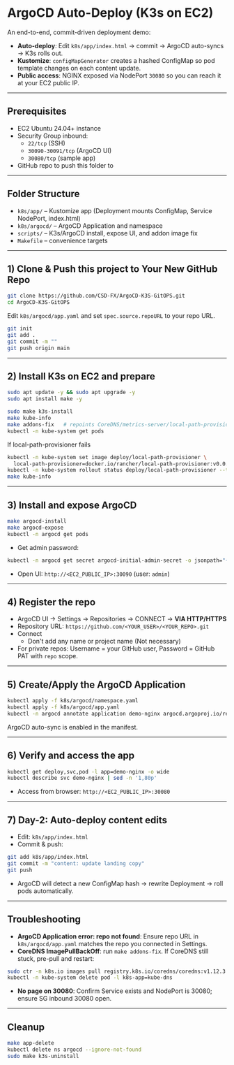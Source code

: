 # ArgoCD Auto-Deploy (K3s on EC2)

An end-to-end, commit-driven deployment demo:

- **Auto-deploy**: Edit `k8s/app/index.html` → commit → ArgoCD auto-syncs → K3s rolls out.
- **Kustomize**: `configMapGenerator` creates a hashed ConfigMap so pod template changes on each content update.
- **Public access**: NGINX exposed via NodePort `30080` so you can reach it at your EC2 public IP.

---

## Prerequisites

- EC2 Ubuntu 24.04+ instance
- Security Group inbound:
  - `22/tcp` (SSH)
  - `30090-30091/tcp` (ArgoCD UI)
  - `30080/tcp` (sample app)
- GitHub repo to push this folder to

---

## Folder Structure

- `k8s/app/` – Kustomize app (Deployment mounts ConfigMap, Service NodePort, index.html)
- `k8s/argocd/` – ArgoCD Application and namespace
- `scripts/` – K3s/ArgoCD install, expose UI, and addon image fix
- `Makefile` – convenience targets

---

## 1) Clone & Push this project to Your New GitHub Repo

```bash
git clone https://github.com/CSD-FX/ArgoCD-K3S-GitOPS.git
cd ArgoCD-K3S-GitOPS
```

Edit `k8s/argocd/app.yaml` and set `spec.source.repoURL` to your repo URL.

```bash
git init
git add .
git commit -m ""
git push origin main
```

---

## 2) Install K3s on EC2 and prepare
```bash
sudo apt update -y && sudo apt upgrade -y
sudo apt install make -y
```

```bash
sudo make k3s-install
make kube-info
make addons-fix   # repoints CoreDNS/metrics-server/local-path-provisioner to stable registries
kubectl -n kube-system get pods
```
If local-path-provisioner fails
```bash
kubectl -n kube-system set image deploy/local-path-provisioner \
  local-path-provisioner=docker.io/rancher/local-path-provisioner:v0.0.31
kubectl -n kube-system rollout status deploy/local-path-provisioner --timeout=10s
make kube-info
```

---

## 3) Install and expose ArgoCD

```bash
make argocd-install
make argocd-expose
kubectl -n argocd get pods
```

- Get admin password:
```bash
kubectl -n argocd get secret argocd-initial-admin-secret -o jsonpath="{.data.password}" | base64 -d; echo
```
- Open UI: `http://<EC2_PUBLIC_IP>:30090` (user: `admin`)

---

## 4) Register the repo

- ArgoCD UI → Settings → Repositories → CONNECT → **VIA HTTP/HTTPS**
- Repository URL: `https://github.com/<YOUR_USER>/<YOUR_REPO>.git`
- Connect
   - Don't add any name or project name (Not necessary)
- For private repos: Username = your GitHub user, Password = GitHub PAT with `repo` scope.

---

## 5) Create/Apply the ArgoCD Application

```bash
kubectl apply -f k8s/argocd/namespace.yaml
kubectl apply -f k8s/argocd/app.yaml
kubectl -n argocd annotate application demo-nginx argocd.argoproj.io/refresh=hard --overwrite
```

ArgoCD auto-sync is enabled in the manifest.

---

## 6) Verify and access the app

```bash
kubectl get deploy,svc,pod -l app=demo-nginx -o wide
kubectl describe svc demo-nginx | sed -n '1,80p'
```

- Access from browser: `http://<EC2_PUBLIC_IP>:30080`

---

## 7) Day-2: Auto-deploy content edits

- Edit: `k8s/app/index.html`
- Commit & push:
```bash
git add k8s/app/index.html
git commit -m "content: update landing copy"
git push
```
- ArgoCD will detect a new ConfigMap hash → rewrite Deployment → roll pods automatically.

---

## Troubleshooting

- **ArgoCD Application error: repo not found**: Ensure repo URL in `k8s/argocd/app.yaml` matches the repo you connected in Settings.
- **CoreDNS ImagePullBackOff**: run `make addons-fix`. If CoreDNS still stuck, pre-pull and restart:
```bash
sudo ctr -n k8s.io images pull registry.k8s.io/coredns/coredns:v1.12.3
kubectl -n kube-system delete pod -l k8s-app=kube-dns
```
- **No page on 30080**: Confirm Service exists and NodePort is 30080; ensure SG inbound 30080 open.

---

## Cleanup

```bash
make app-delete
kubectl delete ns argocd --ignore-not-found
sudo make k3s-uninstall
```
